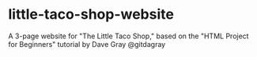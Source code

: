 # little-taco-shop-website
A 3-page website for "The Little Taco Shop,"  based on the "HTML Project for Beginners" tutorial by Dave Gray @gitdagray
